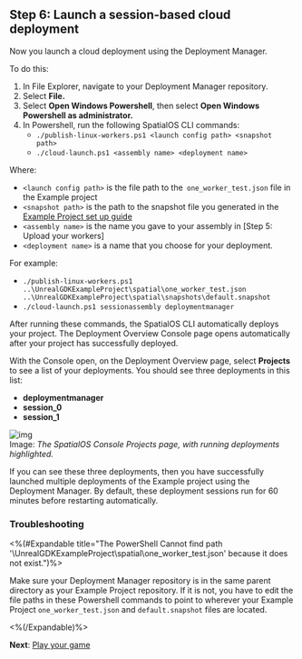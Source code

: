 ## Step 6: Launch a session-based cloud deployment

Now you launch a cloud deployment using the Deployment Manager.

To do this: 

1. In File Explorer, navigate to your Deployment Manager repository.
1. Select **File.**
1. Select **Open Windows Powershell**, then select **Open Windows Powershell as administrator.**
1. In Powershell, run the following SpatialOS CLI commands: 
	* `./publish-linux-workers.ps1 <launch config path> <snapshot path>`
	* `./cloud-launch.ps1 <assembly name> <deployment name>`

Where:

* `<launch config path>` is the file path to the` one_worker_test.json` file in the Example project
* `<snapshot path>` is the path to the snapshot file you generated in the [Example Project set up guide](linkto)
*  `<assembly name>` is the name you gave to your assembly in [Step 5: Upload your workers]
*  `<deployment name>` is a name that you choose for your deployment. 
	

For example: 

* `./publish-linux-workers.ps1 ..\UnrealGDKExampleProject\spatial\one_worker_test.json ..\UnrealGDKExampleProject\spatial\snapshots\default.snapshot`
* `./cloud-launch.ps1 sessionassembly deploymentmanager`

After running these commands, the SpatialOS CLI automatically deploys your project. The Deployment Overview Console page opens automatically after your project has successfully deployed.

With the Console open, on the Deployment Overview page, select **Projects** to see a list of your deployments. You should see three deployments in this list: 

* **deploymentmanager**
* **session_0**
* **session_1**

![img]({{assetRoot}}assets/deployment-manager/deploymentmgr-consoledeployments.png)<br/>
Image: *The SpatialOS Console Projects page,  with running deployments highlighted.*

If you can see these three deployments, then you have successfully launched multiple deployments of the Example project using the Deployment Manager. By default, these deployment sessions run for 60 minutes before restarting automatically. 

### Troubleshooting

<%(#Expandable title="The PowerShell Cannot find path '\UnrealGDKExampleProject\spatial\one_worker_test.json' because it does not exist.")%>

Make sure your Deployment Manager repository is in the same parent directory as your Example Project repository. If it is not, you have to edit the file paths in these Powershell commands to point to wherever your Example Project `one_worker_test.json` and `default.snapshot` files are located. 

<%(/Expandable)%>

**Next**: [Play your game]({{urlRoot}}/content/tutorials/deployment-manager/tutorial-deploymentmgr-play)